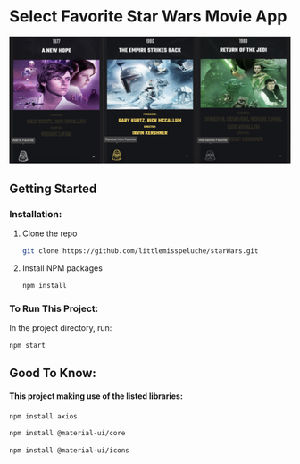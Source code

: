 # Select Favorite Star Wars Movie App

![Alt text](/public/symbolsMap.jpg?raw=true "Favorite Symbols")

## Getting Started

### Installation:

1. Clone the repo
   ```sh
   git clone https://github.com/littlemisspeluche/starWars.git
   ```
2. Install NPM packages
   ```sh
   npm install
   ```

### To Run This Project:
In the project directory, run:
   ```sh
   npm start
   ```

## Good To Know:

#### This project making use of the listed libraries:

  ```sh
  npm install axios
  ```

  ```sh
  npm install @material-ui/core
  ```

  ```sh
  npm install @material-ui/icons
  ```
